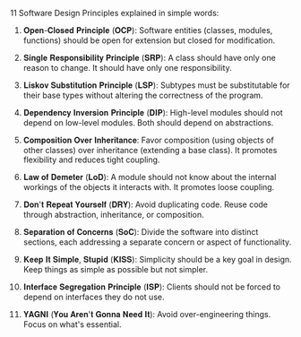 11 Software Design Principles explained in simple words:

1) 𝐎𝐩𝐞𝐧-𝐂𝐥𝐨𝐬𝐞𝐝 𝐏𝐫𝐢𝐧𝐜𝐢𝐩𝐥𝐞 (𝐎𝐂𝐏): Software entities (classes, modules, functions) should be open for extension but closed for modification.

2) 𝐒𝐢𝐧𝐠𝐥𝐞 𝐑𝐞𝐬𝐩𝐨𝐧𝐬𝐢𝐛𝐢𝐥𝐢𝐭𝐲 𝐏𝐫𝐢𝐧𝐜𝐢𝐩𝐥𝐞 (𝐒𝐑𝐏): A class should have only one reason to change. It should have only one responsibility.

3) 𝐋𝐢𝐬𝐤𝐨𝐯 𝐒𝐮𝐛𝐬𝐭𝐢𝐭𝐮𝐭𝐢𝐨𝐧 𝐏𝐫𝐢𝐧𝐜𝐢𝐩𝐥𝐞 (𝐋𝐒𝐏): Subtypes must be substitutable for their base types without altering the correctness of the program.

4) 𝐃𝐞𝐩𝐞𝐧𝐝𝐞𝐧𝐜𝐲 𝐈𝐧𝐯𝐞𝐫𝐬𝐢𝐨𝐧 𝐏𝐫𝐢𝐧𝐜𝐢𝐩𝐥𝐞 (𝐃𝐈𝐏): High-level modules should not depend on low-level modules. Both should depend on abstractions.

5) 𝐂𝐨𝐦𝐩𝐨𝐬𝐢𝐭𝐢𝐨𝐧 𝐎𝐯𝐞𝐫 𝐈𝐧𝐡𝐞𝐫𝐢𝐭𝐚𝐧𝐜𝐞: Favor composition (using objects of other classes) over inheritance (extending a base class). It promotes flexibility and reduces tight coupling.

6) 𝐋𝐚𝐰 𝐨𝐟 𝐃𝐞𝐦𝐞𝐭𝐞𝐫 (𝐋𝐨𝐃): A module should not know about the internal workings of the objects it interacts with. It promotes loose coupling.

7) 𝐃𝐨𝐧'𝐭 𝐑𝐞𝐩𝐞𝐚𝐭 𝐘𝐨𝐮𝐫𝐬𝐞𝐥𝐟 (𝐃𝐑𝐘): Avoid duplicating code. Reuse code through abstraction, inheritance, or composition.

8) 𝐒𝐞𝐩𝐚𝐫𝐚𝐭𝐢𝐨𝐧 𝐨𝐟 𝐂𝐨𝐧𝐜𝐞𝐫𝐧𝐬 (𝐒𝐨𝐂): Divide the software into distinct sections, each addressing a separate concern or aspect of functionality.

9) 𝐊𝐞𝐞𝐩 𝐈𝐭 𝐒𝐢𝐦𝐩𝐥𝐞, 𝐒𝐭𝐮𝐩𝐢𝐝 (𝐊𝐈𝐒𝐒): Simplicity should be a key goal in design. Keep things as simple as possible but not simpler.

10) 𝐈𝐧𝐭𝐞𝐫𝐟𝐚𝐜𝐞 𝐒𝐞𝐠𝐫𝐞𝐠𝐚𝐭𝐢𝐨𝐧 𝐏𝐫𝐢𝐧𝐜𝐢𝐩𝐥𝐞 (𝐈𝐒𝐏): Clients should not be forced to depend on interfaces they do not use.

11) 𝐘𝐀𝐆𝐍𝐈 (𝐘𝐨𝐮 𝐀𝐫𝐞𝐧'𝐭 𝐆𝐨𝐧𝐧𝐚 𝐍𝐞𝐞𝐝 𝐈𝐭): Avoid over-engineering things. Focus on what's essential.